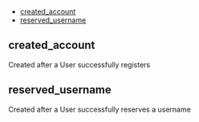 - [created_account](#created_account)
- [reserved_username](#reserved_username)

## created_account
Created after a User successfully registers

## reserved_username
Created after a User successfully reserves a username
